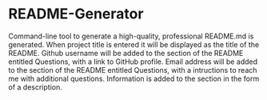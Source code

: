 # README-Generator
Command-line tool to generate a high-quality, professional README.md is generated.
When project title is entered it will be displayed as the title of the README.
Github username will be added to the section of the README entitled Questions, with a link to GitHub profile.
Email address will be added to the section of the README entitled Questions, with a intructions to reach me with additional questions.
Information is added to the section in the form of a description.
